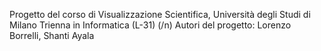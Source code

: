Progetto del corso di Visualizzazione Scientifica, Università degli Studi di Milano Trienna in Informatica (L-31) (/n)
Autori del progetto: Lorenzo Borrelli, Shanti Ayala
